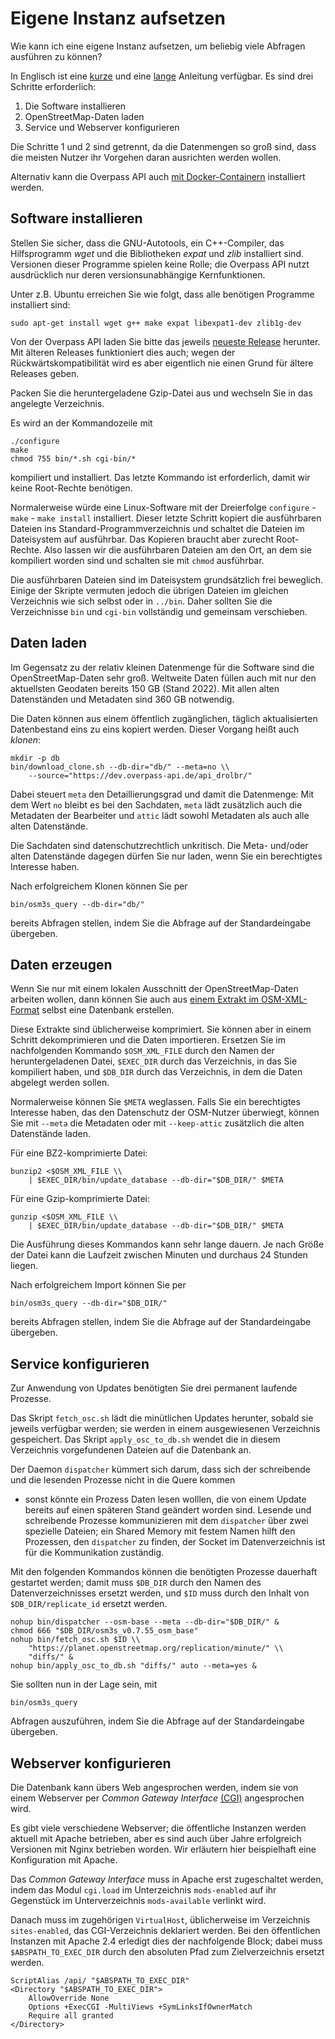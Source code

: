 Eigene Instanz aufsetzen
========================

Wie kann ich eine eigene Instanz aufsetzen,
um beliebig viele Abfragen ausführen zu können?

In Englisch ist eine [kurze](https://overpass-api.de/no_frills.html) und eine [lange](https://overpass-api.de/full_installation.html) Anleitung verfügbar.
Es sind drei Schritte erforderlich:

1. Die Software installieren
2. OpenStreetMap-Daten laden
3. Service und Webserver konfigurieren

Die Schritte 1 und 2 sind getrennt,
da die Datenmengen so groß sind,
dass die meisten Nutzer ihr Vorgehen daran ausrichten werden wollen.

Alternativ kann die Overpass API auch [mit Docker-Containern](https://github.com/drolbr/docker-overpass) installiert werden.

## Software installieren

Stellen Sie sicher, dass die GNU-Autotools, ein C++-Compiler, das Hilfsprogramm _wget_ und die Bibliotheken _expat_ und _zlib_ installiert sind.
Versionen dieser Programme spielen keine Rolle;
die Overpass API nutzt ausdrücklich nur deren versionsunabhängige Kernfunktionen.

Unter z.B. Ubuntu erreichen Sie wie folgt, dass alle benötigen Programme installiert sind:

    sudo apt-get install wget g++ make expat libexpat1-dev zlib1g-dev

Von der Overpass API laden Sie bitte das jeweils [neueste Release](https://dev.overpass-api.de/releases/) herunter.
Mit älteren Releases funktioniert dies auch;
wegen der Rückwärtskompatibilität wird es aber eigentlich nie einen Grund für ältere Releases geben.

Packen Sie die heruntergeladene Gzip-Datei aus und wechseln Sie in das angelegte Verzeichnis.

Es wird an der Kommandozeile mit

    ./configure
    make
    chmod 755 bin/*.sh cgi-bin/*

kompiliert und installiert.
Das letzte Kommando ist erforderlich,
damit wir keine Root-Rechte benötigen.

Normalerweise würde eine Linux-Software mit der Dreierfolge ``configure`` - ``make`` - ``make install`` installiert.
Dieser letzte Schritt kopiert die ausführbaren Dateien ins Standard-Programmverzeichnis
und schaltet die Dateien im Dateisystem auf ausführbar.
Das Kopieren braucht aber zurecht Root-Rechte.
Also lassen wir die ausführbaren Dateien am den Ort,
an dem sie kompiliert worden sind
und schalten sie mit ``chmod`` ausführbar.

Die ausführbaren Dateien sind im Dateisystem grundsätzlich frei beweglich.
Einige der Skripte vermuten jedoch die übrigen Dateien im gleichen Verzeichnis wie sich selbst oder in ``../bin``.
Daher sollten Sie die Verzeichnisse ``bin`` und ``cgi-bin`` vollständig und gemeinsam verschieben.

## Daten laden

Im Gegensatz zu der relativ kleinen Datenmenge für die Software sind die OpenStreetMap-Daten sehr groß.
Weltweite Daten füllen auch mit nur den aktuellsten Geodaten bereits 150 GB (Stand 2022).
Mit allen alten Datenständen und Metadaten sind 360 GB notwendig.

Die Daten können aus einem öffentlich zugänglichen, täglich aktualisierten Datenbestand eins zu eins kopiert werden.
Dieser Vorgang heißt auch _klonen_:

    mkdir -p db
    bin/download_clone.sh --db-dir="db/" --meta=no \\
        --source="https://dev.overpass-api.de/api_drolbr/"

Dabei steuert ``meta`` den Detaillierungsgrad und damit die Datenmenge:
Mit dem Wert ``no`` bleibt es bei den Sachdaten,
``meta`` lädt zusätzlich auch die Metadaten der Bearbeiter
und ``attic`` lädt sowohl Metadaten als auch alle alten Datenstände.

Die Sachdaten sind datenschutzrechtlich unkritisch.
Die Meta- und/oder alten Datenstände dagegen dürfen Sie nur laden,
wenn Sie ein berechtigtes Interesse haben.

Nach erfolgreichem Klonen können Sie per

    bin/osm3s_query --db-dir="db/"

bereits Abfragen stellen, indem Sie die Abfrage auf der Standardeingabe übergeben.

## Daten erzeugen

Wenn Sie nur mit einem lokalen Ausschnitt der OpenStreetMap-Daten arbeiten wollen,
dann können Sie auch aus [einem Extrakt im OSM-XML-Format](https://download.geofabrik.de) selbst eine Datenbank erstellen.

Diese Extrakte sind üblicherweise komprimiert.
Sie können aber in einem Schritt dekomprimieren und die Daten importieren.
Ersetzen Sie im nachfolgenden Kommando ``$OSM_XML_FILE`` durch den Namen der heruntergeladenen Datei,
``$EXEC_DIR`` durch das Verzeichnis, in das Sie kompiliert haben,
und ``$DB_DIR`` durch das Verzeichnis, in dem die Daten abgelegt werden sollen.

Normalerweise können Sie ``$META`` weglassen.
Falls Sie ein berechtigtes Interesse haben, das den Datenschutz der OSM-Nutzer überwiegt,
können Sie mit ``--meta`` die Metadaten oder mit ``--keep-attic`` zusätzlich die alten Datenstände laden.

Für eine BZ2-komprimierte Datei:

    bunzip2 <$OSM_XML_FILE \\
        | $EXEC_DIR/bin/update_database --db-dir="$DB_DIR/" $META

Für eine Gzip-komprimierte Datei:

    gunzip <$OSM_XML_FILE \\
        | $EXEC_DIR/bin/update_database --db-dir="$DB_DIR/" $META

Die Ausführung dieses Kommandos kann sehr lange dauern.
Je nach Größe der Datei kann die Laufzeit zwischen Minuten und durchaus 24 Stunden liegen.

Nach erfolgreichem Import können Sie per

    bin/osm3s_query --db-dir="$DB_DIR/"

bereits Abfragen stellen, indem Sie die Abfrage auf der Standardeingabe übergeben.

## Service konfigurieren

Zur Anwendung von Updates benötigten Sie drei permanent laufende Prozesse.

Das Skript ``fetch_osc.sh`` lädt die minütlichen Updates herunter,
sobald sie jeweils verfügbar werden;
sie werden in einem ausgewiesenen Verzeichnis gespeichert.
Das Skript ``apply_osc_to_db.sh`` wendet die in diesem Verzeichnis vorgefundenen Dateien auf die Datenbank an.

Der Daemon ``dispatcher`` kümmert sich darum,
dass sich der schreibende und die lesenden Prozesse nicht in die Quere kommen
- sonst könnte ein Prozess Daten lesen wolllen,
die von einem Update bereits auf einen späteren Stand geändert worden sind.
Lesende und schreibende Prozesse kommunizieren mit dem ``dispatcher`` über zwei spezielle Dateien;
ein Shared Memory mit festem Namen hilft den Prozessen, den ``dispatcher`` zu finden,
der Socket im Datenverzeichnis ist für die Kommunikation zuständig.

Mit den folgenden Kommandos können die benötigten Prozesse dauerhaft gestartet werden;
damit muss ``$DB_DIR`` durch den Namen des Datenverzeichnisses ersetzt werden,
und ``$ID`` muss durch den Inhalt von ``$DB_DIR/replicate_id`` ersetzt werden.

    nohup bin/dispatcher --osm-base --meta --db-dir="$DB_DIR/" &
    chmod 666 "$DB_DIR/osm3s_v0.7.55_osm_base"
    nohup bin/fetch_osc.sh $ID \\
        "https://planet.openstreetmap.org/replication/minute/" \\
        "diffs/" &
    nohup bin/apply_osc_to_db.sh "diffs/" auto --meta=yes &


Sie sollten nun in der Lage sein, mit

    bin/osm3s_query

Abfragen auszuführen, indem Sie die Abfrage auf der Standardeingabe übergeben.

## Webserver konfigurieren

Die Datenbank kann übers Web angesprochen werden,
indem sie von einem Webserver per _Common Gateway Interface_ [(CGI)](https://de.wikipedia.org/wiki/Common_Gateway_Interface) angesprochen wird.

Es gibt viele verschiedene Webserver;
die öffentliche Instanzen werden aktuell mit Apache betrieben,
aber es sind auch über Jahre erfolgreich Versionen mit Nginx betrieben worden.
Wir erläutern hier beispielhaft eine Konfiguration mit Apache.

Das _Common Gateway Interface_ muss in Apache erst zugeschaltet werden,
indem das Modul ``cgi.load`` im Unterzeichnis ``mods-enabled`` auf ihr Gegenstück im Unterverzeichnis ``mods-available`` verlinkt wird.

Danach muss im zugehörigen ``VirtualHost``,
üblicherweise im Verzeichnis ``sites-enabled``,
das CGI-Verzeichnis deklariert werden.
Bei den öffentlichen Instanzen mit Apache 2.4 erledigt dies der nachfolgende Block;
dabei muss ``$ABSPATH_TO_EXEC_DIR`` durch den absoluten Pfad zum Zielverzeichnis ersetzt werden.

    ScriptAlias /api/ "$ABSPATH_TO_EXEC_DIR"
    <Directory "$ABSPATH_TO_EXEC_DIR">
        AllowOverride None
        Options +ExecCGI -MultiViews +SymLinksIfOwnerMatch
        Require all granted
    </Directory>
